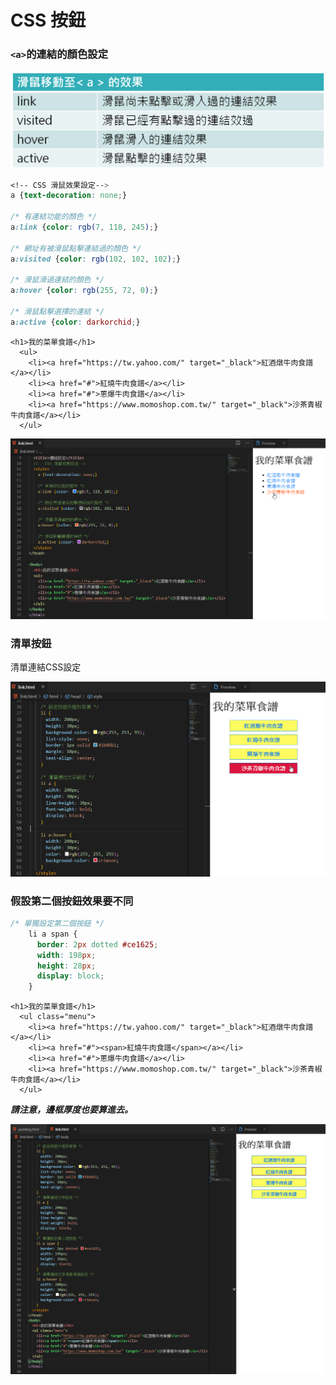 # CSS 按鈕

### `<a>`的連結的顏色設定

![](.gitbook/assets/image%20%2815%29.png)

```css
<!-- CSS 滑鼠效果設定-->
a {text-decoration: none;}

/* 有連結功能的顏色 */
a:link {color: rgb(7, 118, 245);}

/* 網址有被滑鼠點擊連結過的顏色 */
a:visited {color: rgb(102, 102, 102);}

/* 滑鼠滑過連結的顏色 */
a:hover {color: rgb(255, 72, 0);}

/* 滑鼠點擊選擇的連結 */
a:active {color: darkorchid;}
```

```markup
<h1>我的菜單食譜</h1>
  <ul>
    <li><a href="https://tw.yahoo.com/" target="_black">紅酒燉牛肉食譜</a></li>
    <li><a href="#">紅燒牛肉食譜</a></li>
    <li><a href="#">蔥爆牛肉食譜</a></li>
    <li><a href="https://www.momoshop.com.tw/" target="_black">沙茶青椒牛肉食譜</a></li>
  </ul>
```

![](.gitbook/assets/image%20%2817%29.png)

### 清單按鈕

清單連結CSS設定

![](.gitbook/assets/image%20%2829%29.png)

### 假設第二個按鈕效果要不同

```css
/* 單獨設定第二個按鈕 */
    li a span {
      border: 2px dotted #ce1625;
      width: 198px;
      height: 28px;
      display: block;
    }
```

```markup
<h1>我的菜單食譜</h1>
  <ul class="menu">
    <li><a href="https://tw.yahoo.com/" target="_black">紅酒燉牛肉食譜</a></li>
    <li><a href="#"><span>紅燒牛肉食譜</span></a></li>
    <li><a href="#">蔥爆牛肉食譜</a></li>
    <li><a href="https://www.momoshop.com.tw/" target="_black">沙茶青椒牛肉食譜</a></li>
  </ul>
```

_**請注意，邊框厚度也要算進去。**_

![](.gitbook/assets/image%20%2826%29.png)

